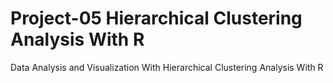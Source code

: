 # Project-05 Hierarchical Clustering Analysis With R
Data Analysis and Visualization With Hierarchical Clustering Analysis With R
